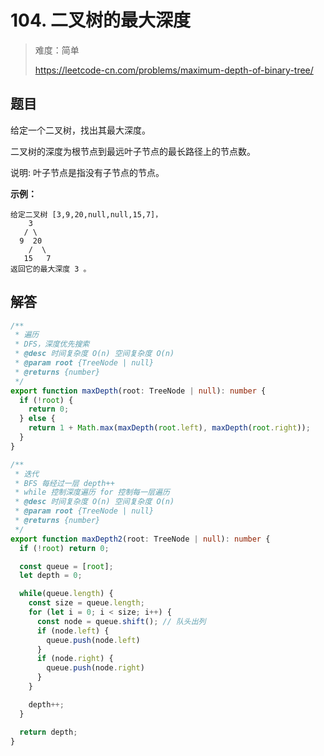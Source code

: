 # 104. 二叉树的最大深度

> 难度：简单
>
> https://leetcode-cn.com/problems/maximum-depth-of-binary-tree/

## 题目

给定一个二叉树，找出其最大深度。

二叉树的深度为根节点到最远叶子节点的最长路径上的节点数。

说明: 叶子节点是指没有子节点的节点。

**示例：**
```
给定二叉树 [3,9,20,null,null,15,7]，
    3
   / \
  9  20
    /  \
   15   7
返回它的最大深度 3 。
```

## 解答
```typescript
/**
 * 遍历
 * DFS，深度优先搜索
 * @desc 时间复杂度 O(n) 空间复杂度 O(n)
 * @param root {TreeNode | null}
 * @returns {number}
 */
export function maxDepth(root: TreeNode | null): number {
  if (!root) {
    return 0;
  } else {
    return 1 + Math.max(maxDepth(root.left), maxDepth(root.right));
  }
}

/**
 * 迭代
 * BFS 每经过一层 depth++
 * while 控制深度遍历 for 控制每一层遍历
 * @desc 时间复杂度 O(n) 空间复杂度 O(n)
 * @param root {TreeNode | null}
 * @returns {number}
 */
export function maxDepth2(root: TreeNode | null): number {
  if (!root) return 0;

  const queue = [root];
  let depth = 0;

  while(queue.length) {
    const size = queue.length;
    for (let i = 0; i < size; i++) {
      const node = queue.shift(); // 队头出列
      if (node.left) {
        queue.push(node.left)
      }
      if (node.right) {
        queue.push(node.right)
      }
    }

    depth++;
  }

  return depth;
}
```